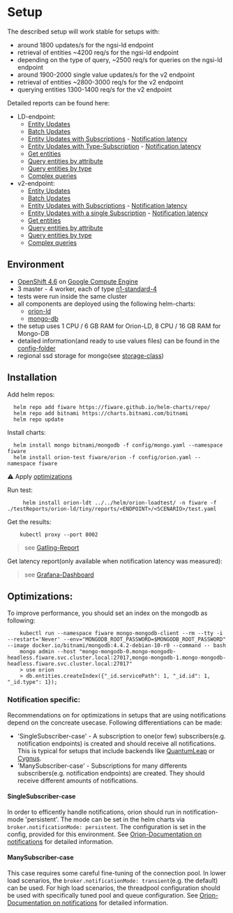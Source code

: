 # Setup

The described setup will work stable for setups with:
- around 1800 updates/s for the ngsi-ld endpoint 
- retrieval of entities ~4200 req/s for the ngsi-ld endpoint
- depending on the type of query, ~2500 req/s for queries on the ngsi-ld endpoint
- around 1900-2000 single value updates/s for the v2 endpoint
- retrieval of entities ~2800-3000 req/s for the v2 endpoint
- querying entities 1300-1400 req/s for the v2 endpoint


Detailed reports can be found here:
* LD-endpoint:
    * [Entity Updates](https://fiware.github.io/load-tests/testReports/orion-ld/tiny/reports/ld/EntityUpdateSimulation/gatling-report.html) 
    * [Batch Updates](https://fiware.github.io/load-tests/testReports/orion-ld/tiny/reports/ld/BatchUpdateSimulation/gatling-report.html) 
    * [Entity Updates with Subscriptions](https://fiware.github.io/load-tests/testReports/orion-ld/tiny/reports/ld/EntityUpdateWithSubscriptionSimulation/gatling-report.html) - [Notification latency](reports/ld/EntityUpdateWithSubscriptionSimulation/grafana-report.png)
    * [Entity Updates with Type-Subscription](https://fiware.github.io/load-tests/testReports/orion-ld/tiny/reports/ld/EntityUpdateWithTypeSubscriptionSimulation/gatling-report.html) - [Notification latency](reports/ld/EntityUpdateWithTypeSubscriptionSimulation/grafana-report.png)
    * [Get entities](https://fiware.github.io/load-tests/testReports/orion-ld/tiny/reports/ld/GetSingleEntitiesSimulation/gatling-report.html) 
    * [Query entities by attribute](https://fiware.github.io/load-tests/testReports/orion-ld/tiny/reports/ld/QueryEntitiesByAttributeSimulation/gatling-report.html) 
    * [Query entities by type](https://fiware.github.io/load-tests/testReports/orion-ld/tiny/reports/ld/QueryEntitiesByTypeSimulation/gatling-reports.html) 
    * [Complex queries](https://fiware.github.io/load-tests/testReports/orion-ld/tiny/reports/ld/ComplexQueryEntitiesByAttributeSimulation/gatling-report.html) 
* v2-endpoint:
    * [Entity Updates](https://fiware.github.io/load-tests/testReports/orion-ld/tiny/reports/v2/EntityUpdateSimulation/gatling-report.html) 
    * [Batch Updates](https://fiware.github.io/load-tests/testReports/orion-ld/tiny/reports/v2/BatchUpdateSimulation/gatling-report.html) 
    * [Entity Updates with Subscriptions](https://fiware.github.io/load-tests/testReports/orion-ld/tiny/reports/v2/EntityUpdateWithSubscriptionSimulation/gatling-report.html) - [Notification latency](reports/v2/EntityUpdateWithSubscriptionSimulation/grafana-report.png)
    * [Entity Updates with a single Subscription](https://fiware.github.io/load-tests/testReports/orion-ld/tiny/reports/v2/EntityUpdateWithSingleSubscriptionSimulation/gatling-report.html) - [Notification latency](reports/v2/EntityUpdateWithSingleSubscriptionSimulation/grafana-report.png)
    * [Get entities](https://fiware.github.io/load-tests/testReports/orion-ld/tiny/reports/v2/GetSingleEntitiesSimulation/gatling-report.html) 
    * [Query entities by attribute](https://fiware.github.io/load-tests/testReports/orion-ld/tiny/reports/v2/QueryEntitiesByAttributeSimulation/gatling-report.html) 
    * [Query entities by type](https://fiware.github.io/load-tests/testReports/orion-ld/tiny/reports/v2/QueryEntitiesByTypeSimulation/gatling-report.html) 
    * [Complex queries](https://fiware.github.io/load-tests/testReports/orion-ld/tiny/reports/v2/ComplexQueryEntitiesByAttributeSimulation/gatling-report.html) 
    


## Environment

- [OpenShift 4.6](https://docs.openshift.com/container-platform/4.6/welcome/index.html) on [Google Compute Engine](https://cloud.google.com/compute)
- 3 master - 4 worker, each of type [n1-standard-4](https://cloud.google.com/compute/docs/machine-types)
- tests were run inside the same cluster
- all components are deployed using the following helm-charts:
    - [orion-ld](https://github.com/FIWARE/helm-charts/tree/main/charts/orion)
    - [mongo-db](https://github.com/bitnami/charts/tree/master/bitnami/mongodb)
- the setup uses 1 CPU / 6 GB RAM for Orion-LD, 8 CPU / 16 GB RAM for Mongo-DB
- detailed information(and ready to use values files) can be found in the [config-folder](config)
- regional ssd storage for mongo(see [storage-class](config/storage-class.yaml))

## Installation

Add helm repos:
```
  helm repo add fiware https://fiware.github.io/helm-charts/repo/
  helm repo add bitnami https://charts.bitnami.com/bitnami
  helm repo update
```

Install charts:
```
  helm install mongo bitnami/mongodb -f config/mongo.yaml --namespace fiware
  helm install orion-test fiware/orion -f config/orion.yaml --namespace fiware
```

:warning: Apply [optimizations](#optimizations)

Run test:
```
     helm install orion-ldt ../../helm/orion-loadtest/ -n fiware -f ./testReports/orion-ld/tiny/reports/<ENDPOINT>/<SCENARIO>/test.yaml
```

Get the results:
```
    kubectl proxy --port 8002
```
> see [Gatling-Report](http://localhost:8002/api/v1/namespaces/fiware/services/orion-ldt-orion-loadtest:8080/proxy/)

Get latency report(only available when notification latency was measured):

> see [Grafana-Dashboard](http://localhost:8002/api/v1/namespaces/fiware/services/orion-ldt-grafana:80/proxy/d/3vb8BaYMk/latency-overview?orgId=1)

## Optimizations:
To improve performance, you should set an index on the mongodb as following:
```
    kubectl run --namespace fiware mongo-mongodb-client --rm --tty -i --restart='Never' --env="MONGODB_ROOT_PASSWORD=$MONGODB_ROOT_PASSWORD" --image docker.io/bitnami/mongodb:4.4.2-debian-10-r0 --command -- bash
    mongo admin --host "mongo-mongodb-0.mongo-mongodb-headless.fiware.svc.cluster.local:27017,mongo-mongodb-1.mongo-mongodb-headless.fiware.svc.cluster.local:27017"
    > use orion
    > db.entities.createIndex({"_id.servicePath": 1, "_id.id": 1, "_id.type": 1});
```

### Notification specific:
Recommendations on for optimizations in setups that are using notifications depend on the concreate usecase. Following differentiations can be 
made:
* 'SingleSubscriber-case' - A subscription to one(or few) subscribers(e.g. notification endpoints) is created and should receive all notifications. This is typical for 
    setups that include backends like [QuantumLeap](https://quantumleap.readthedocs.io/en/latest/) or [Cygnus](https://github.com/telefonicaid/fiware-cygnus).
* 'ManySubscriber-case' - Subscriptions for many differents subscribers(e.g. notification endpoints) are created. They should receive different amounts of 
    notifications.

#### SingleSubscriber-case
In order to efficently handle notifications, orion should run in notification-mode 'persistent'. The mode can be set in the helm charts 
via `broker.notificationMode: persistent`. The configuration is set in the config, provided for this environment. 
See [Orion-Documentation on notifications](https://github.com/telefonicaid/fiware-orion-ld/blob/master/doc/manuals/admin/perf_tuning.md#notification-modes-and-performance)
for detailed information.

#### ManySubscriber-case
This case requires some careful fine-tuning of the connection pool. In lower load scenarios, the `broker.notificationMode: transient`(e.g. the default) 
can be used. For high load scenarios, the threadpool configuration should be used with specifically tuned pool and queue configuration.
See [Orion-Documentation on notifications](https://github.com/telefonicaid/fiware-orion-ld/blob/master/doc/manuals/admin/perf_tuning.md#notification-modes-and-performance)
for detailed information.



